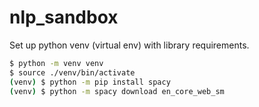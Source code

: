 # nlp_sandbox

Set up python venv (virtual env) with library requirements.

```bash
$ python -m venv venv
$ source ./venv/bin/activate
(venv) $ python -m pip install spacy
(venv) $ python -m spacy download en_core_web_sm
```
